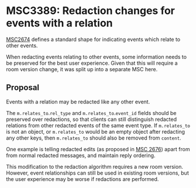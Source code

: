 # MSC3389: Redaction changes for events with a relation

[MSC2674](https://github.com/matrix-org/matrix-doc/pull/2674) defines a
standard shape for indicating events which relate to other events.

When redacting events relating to other events, some information needs to be
preserved for the best user experience. Given that this will require
a room version change, it was split up into a separate MSC here.

## Proposal

Events with a relation may be redacted like any other event.

The `m.relates_to`.`rel_type` and `m.relates_to`.`event_id` fields should
be preserved over redactions, so that clients can still distinguish
redacted relations from other redacted events of the same event type.
If `m.relates_to` is not an object, or `m.relates_to` would be
an empty object after redacting any other keys, then `m.relates_to`
should also be removed from `content`.

One example is telling redacted edits (as proposed in
[MSC 2676](https://github.com/matrix-org/matrix-doc/pull/2676)) apart from
from normal redacted messages, and maintain reply ordering.

This modification to the redaction algorithm requires a new room version.
However, event relationships can still be used in existing room versions, but
the user experience may be worse if redactions are performed.